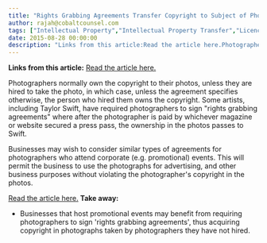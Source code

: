 ```yaml
---
title: "Rights Grabbing Agreements Transfer Copyright to Subject of Photo"
author: rajah@cobaltcounsel.com
tags: ["Intellectual Property","Intellectual Property Transfer","Licence Restrictions","Commercial Activities","Rajah"]
date: 2015-08-28 00:00:00
description: "Links from this article:Read the article here.Photographers normally own the copyright to their photos, unless they are hired to take the..."
---
```


**Links from this article:**
[Read the article here.](http://www.ibtimes.com/taylor-swift-hypocrite-apple-music-letter-draws-stinging-rebuke-concert-photographers-1977800)

Photographers normally own the copyright to their photos, unless they are hired to take the photo, in which case, unless the agreement specifies otherwise, the person who hired them owns the copyright. Some artists, including Taylor Swift, have required photographers to sign "rights grabbing agreements" where after the photographer is paid by whichever magazine or website secured a press pass, the ownership in the photos passes to Swift.

Businesses may wish to consider similar types of agreements for photographers who attend corporate (e.g. promotional) events. This will permit the business to use the photographs for advertising, and other business purposes without violating the photographer's copyright in the photos.

[Read the article here.](http://www.ibtimes.com/taylor-swift-hypocrite-apple-music-letter-draws-stinging-rebuke-concert-photographers-1977800) **Take away:**
- Businesses that host promotional events may benefit from requiring photographers to sign 'rights grabbing agreements', thus acquiring copyright in photographs taken by photographers they have not hired.
